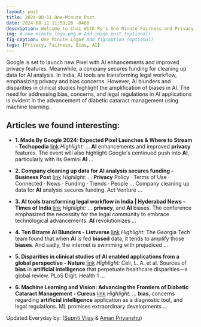 ```yaml
---
layout: post
title: 2024-08-11 One-Minute Post
date: 2024-08-11 11:59:26 -0400
description: Welcome to Chai With Py's One Minute Fairness and Privacy, which aims to provide you the current happenings in the world of Fairness, Privacy, and AI.
img: # one_minute_logo.png # Add image post (optional)
fig-caption: One Minute Logo# Add figcaption (optional)
tags: [Privacy, Fairness, Bias, AI]
---
```


Google is set to launch new Pixel with AI enhancements and improved privacy features. Meanwhile, a company secures funding for cleaning up data for AI analysis. In India, AI tools are transforming legal workflow, emphasizing privacy and bias concerns. However, AI blunders and disparities in clinical studies highlight the amplification of biases in AI. The need for addressing bias, concerns, and legal regulations in AI applications is evident in the advancement of diabetic cataract management using machine learning.

## Articles we found interesting:

- **1. Made By Google 2024: Expected Pixel Launches &amp; Where to Stream - Techopedia** [link](https://www.techopedia.com/news/made-by-google-2024-expected-launches)
_Highlight:_ ... <b>AI</b> enhancements and improved <b>privacy</b> features. The event will also highlight Google&#39;s continued push into <b>AI</b>, particularly with its Gemini <b>AI</b>&nbsp;...

- **2. Company cleaning up data for <b>AI</b> analysis secures funding - Business Post** [link](https://www.businesspost.ie/tech/company-cleaning-up-data-for-ai-analysis-secures-funding/)
_Highlight:_ ... <b>Privacy</b> Policy &middot; Terms of Use &middot; Connected &middot; News &middot; Funding &middot; Trends &middot; People ... Company cleaning up data for <b>AI</b> analysis secures funding. Act Venture&nbsp;...

- **3. <b>AI</b> tools transforming legal workflow in India | Hyderabad News - Times of India** [link](https://timesofindia.indiatimes.com/city/hyderabad/ai-tools-transforming-legal-workflow-in-india/articleshow/112435294.cms)
_Highlight:_ ... <b>privacy</b>, and <b>AI</b> biases. The conference emphasized the necessity for the legal community to embrace technological advancements. <b>AI</b> revolutionizes&nbsp;...

- **4. Ten Bizarre <b>AI</b> Blunders - Listverse** [link](https://listverse.com/2024/08/10/ten-bizarre-ai-blunders/)
_Highlight:_ The Georgia Tech team found that when <b>AI</b> is fed <b>biased</b> data, it tends to amplify those <b>biases</b>. And sadly, the internet is swimming with prejudiced&nbsp;...

- **5. Disparities in clinical studies of <b>AI</b> enabled applications from a global perspective - Nature** [link](https://www.nature.com/articles/s41746-024-01212-7)
_Highlight:_ Celi, L. A. et al. Sources of <b>bias</b> in <b>artificial intelligence</b> that perpetuate healthcare disparities—a global review. PLoS Digit. Health 1&nbsp;...

- **6. Machine Learning and Vision: Advancing the Frontiers of Diabetic Cataract Management - Cureus** [link](https://www.cureus.com/articles/280593-machine-learning-and-vision-advancing-the-frontiers-of-diabetic-cataract-management%3Fscore_article%3Dtrue)
_Highlight:_ ... <b>bias</b>, concerns regarding <b>artificial intelligence</b> application as a diagnostic tool, and legal regulations. ML promises extraordinary developments&nbsp;...


Updated Everyday by: (<a href="https://supritivijay.github.io/">Supriti Vijay</a> & <a href="https://amanpriyanshu.github.io/">Aman Priyanshu</a>)
